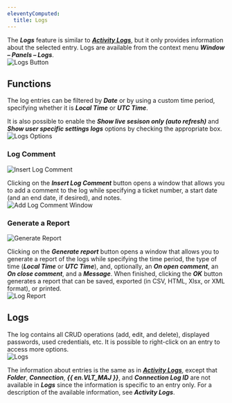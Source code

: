 ```yaml
---
eleventyComputed:
  title: Logs
---
```

The ***Logs*** feature is similar to [***Activity Logs***](/rdm/windows/commands/view/view/activity-logs/), but it only provides information about the selected entry. Logs are available from the context menu ***Window – Panels – Logs***.  
![Logs Button](https://webdevolutions.blob.core.windows.net/docs/en/rdm/windows/RDMWin6206.png) 

## Functions 

The log entries can be filtered by ***Date*** or by using a custom time period, specifying whether it is ***Local Time*** or ***UTC Time***.  

It is also possible to enable the ***Show live sesison only (auto refresh)*** and ***Show user specific settings logs*** options by checking the appropriate box.  
![Logs Options](https://webdevolutions.azureedge.net/docs/en/rdm/windows/RDMWin2029.png) 

### Log Comment 

![Insert Log Comment](https://webdevolutions.azureedge.net/docs/en/rdm/windows/RDMWin2031.png) 

Clicking on the ***Insert Log Comment*** button opens a window that allows you to add a comment to the log while specifying a ticket number, a start date (and an end date, if desired), and notes.  
![Add Log Comment Window](https://webdevolutions.azureedge.net/docs/en/rdm/windows/RDMWin2033.png) 

### Generate a Report 

![Generate Report](https://webdevolutions.azureedge.net/docs/en/rdm/windows/RDMWin2032.png) 

Clicking on the ***Generate report*** button opens a window that allows you to generate a report of the logs while specifying the time period, the type of time (***Local Time*** or ***UTC Time***), and, optionally, an ***On open comment***, an ***On close comment***, and a ***Message***. When finished, clicking the ***OK*** button generates a report that can be saved, exported (in CSV, HTML, Xlsx, or XML format), or printed.  
![Log Report](https://webdevolutions.azureedge.net/docs/en/rdm/windows/RDMWin2034.png) 

## Logs 

The log contains all CRUD operations (add, edit, and delete), displayed passwords, used credentials, etc. It is possible to right-click on an entry to access more options.  
![Logs](https://webdevolutions.azureedge.net/docs/en/rdm/windows/RDMWin2030.png) 

The information about entries is the same as in [***Activity Logs***](/rdm/windows/commands/view/view/activity-logs/), except that ***Folder***, ***Connection***, ***{{ en.VLT_MAJ }}***, and ***Connection Log ID*** are not available in ***Logs*** since the information is specific to an entry only. For a description of the available information, see ***Activity Logs***.
